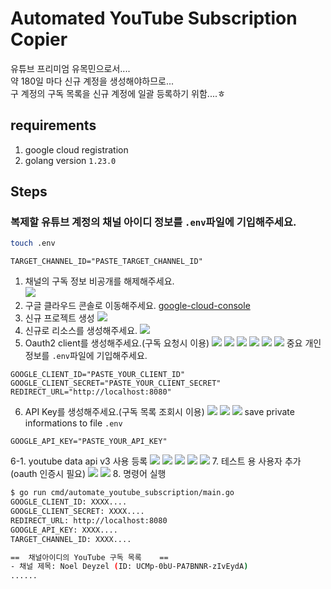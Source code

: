 # Automated YouTube Subscription Copier
유튜브 프리미엄 유목민으로서....<br/> 약 180일 마다 신규 계정을 생성해야하므로...<br/>
구 계정의 구독 목록을 신규 계정에 일괄 등록하기 위함....ㅎ
## requirements
1. google cloud registration
2. golang version `1.23.0`


## Steps
### 복제할 유튜브 계정의 채널 아이디 정보를 `.env`파일에 기입해주세요.
```bash
touch .env
```
```.env
TARGET_CHANNEL_ID="PASTE_TARGET_CHANNEL_ID"
```

1. 채널의 구독 정보 비공개를 해제해주세요.<br/>
![ ](./screenshots/00_사전조치사항.png)
2. 구글 클라우드 콘솔로 이동해주세요. [google-cloud-console](https://console.cloud.google.com/welcome?hl=ko&inv=1&invt=Ab0cDg)
3. 신규 프로젝트 생성 ![](./screenshots/01_리소스%20생성.png)
4. 신규로 리소스를 생성해주세요. ![](./screenshots/01-1.png)
5. Oauth2 client를 생성해주세요.(구독 요청시 이용)
![](./screenshots/02_0oauth%20클라이언트%20만들기.png)
![](./screenshots/02-1.png)
![](./screenshots/02-2.png)
![](./screenshots/02-3.png)
![](./screenshots/02-4.png)
![](./screenshots/02-5.png)
중요 개인 정보를 `.env`파일에 기입해주세요.
```.env
GOOGLE_CLIENT_ID="PASTE_YOUR_CLIENT_ID"
GOOGLE_CLIENT_SECRET="PASTE_YOUR_CLIENT_SECRET"
REDIRECT_URL="http://localhost:8080"
```
6. API Key를 생성해주세요.(구독 목록 조회시 이용)
![](./screenshots/03-0APIKEY만들기.png)
![](./screenshots/03-1.png)
![](./screenshots/03-2.png)
save private informations to file `.env`
```.env
GOOGLE_API_KEY="PASTE_YOUR_API_KEY"
```
6-1. youtube data api v3 사용 등록
![](./screenshots/03-3.png)
![](./screenshots/03-4.png)
![](./screenshots/03-5.png)
![](./screenshots/03-6.png)
![](./screenshots/03-7.png)
7. 테스트 용 사용자 추가(oauth 인증시 필요)
![](./screenshots/04_앱게시.png)
![](./screenshots/04-2.png)
8. 명령어 실행
```bash
$ go run cmd/automate_youtube_subscription/main.go
GOOGLE_CLIENT_ID: XXXX....
GOOGLE_CLIENT_SECRET: XXXX....
REDIRECT_URL: http://localhost:8080
GOOGLE_API_KEY: XXXX....
TARGET_CHANNEL_ID: XXXX....

==	채널아이디의 YouTube 구독 목록	==
- 채널 제목: Noel Deyzel (ID: UCMp-0bU-PA7BNNR-zIvEydA)
......
```
